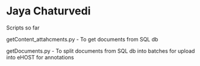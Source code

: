 # Jaya Chaturvedi

Scripts so far

getContent_attahcments.py - To get documents from SQL db

getDocuments.py -  To split documents from SQL db into batches for upload into eHOST for annotations

